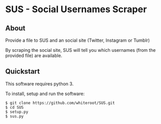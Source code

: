 # SUS - Social Usernames Scraper

## About

Provide a file to SUS and an social site (Twitter, Instagram or Tumblr)

By scraping the social site, SUS will tell you which usernames (from the provided file) are available.

## Quickstart

This software requires python 3.

To install, setup and run the software:

    $ git clone https://github.com/whiteroot/SUS.git
    $ cd SUS
    $ setup.py
    $ sus.py
